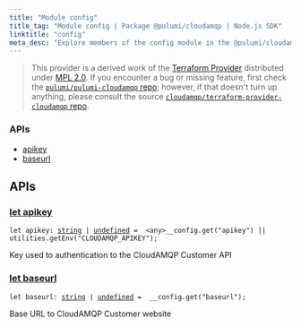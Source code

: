 ```yaml
---
title: "Module config"
title_tag: "Module config | Package @pulumi/cloudamqp | Node.js SDK"
linktitle: "config"
meta_desc: "Explore members of the config module in the @pulumi/cloudamqp package."
---
```


<!-- WARNING: this page was generated by a tool. Do not edit it by hand. -->
<!-- To change it, please see https://github.com/pulumi/docs/tree/master/tools/tscdocgen. -->


> This provider is a derived work of the [Terraform Provider](https://github.com/cloudamqp/terraform-provider-cloudamqp)
> distributed under [MPL 2.0](https://www.mozilla.org/en-US/MPL/2.0/). If you encounter a bug or missing feature,
> first check the [`pulumi/pulumi-cloudamqp` repo](https://github.com/pulumi/pulumi-cloudamqp/issues); however, if that doesn't turn up anything,
> please consult the source [`cloudamqp/terraform-provider-cloudamqp` repo](https://github.com/cloudamqp/terraform-provider-cloudamqp/issues).







<h3>APIs</h3>
<ul class="api">
    <li><a href="#apikey"><span class="symbol api"></span>apikey</a></li>
    <li><a href="#baseurl"><span class="symbol api"></span>baseurl</a></li>
</ul>




<h2 id="apis">APIs</h2>
<h3 class="pdoc-module-header" id="apikey" data-link-title="apikey">
    <a href="https://github.com/pulumi/pulumi-cloudamqp/blob/fdb6c188da2000d98d3c5156928d0d62e18e3318/sdk/nodejs/config/vars.ts#L12">
        let <strong>apikey</strong>
    </a>
</h3>

<pre class="highlight"><code><span class='kd'>let</span> apikey: <span class='kd'><a href='https://developer.mozilla.org/en-US/docs/Web/JavaScript/Reference/Global_Objects/String'>string</a></span> | <span class='kd'><a href='https://developer.mozilla.org/en-US/docs/Web/JavaScript/Reference/Global_Objects/undefined'>undefined</a></span> = <span class='s2'> &lt;any&gt;__config.get(&#34;apikey&#34;) || utilities.getEnv(&#34;CLOUDAMQP_APIKEY&#34;)</span>;</code></pre>

Key used to authentication to the CloudAMQP Customer API

<h3 class="pdoc-module-header" id="baseurl" data-link-title="baseurl">
    <a href="https://github.com/pulumi/pulumi-cloudamqp/blob/fdb6c188da2000d98d3c5156928d0d62e18e3318/sdk/nodejs/config/vars.ts#L16">
        let <strong>baseurl</strong>
    </a>
</h3>

<pre class="highlight"><code><span class='kd'>let</span> baseurl: <span class='kd'><a href='https://developer.mozilla.org/en-US/docs/Web/JavaScript/Reference/Global_Objects/String'>string</a></span> | <span class='kd'><a href='https://developer.mozilla.org/en-US/docs/Web/JavaScript/Reference/Global_Objects/undefined'>undefined</a></span> = <span class='s2'> __config.get(&#34;baseurl&#34;)</span>;</code></pre>

Base URL to CloudAMQP Customer website

